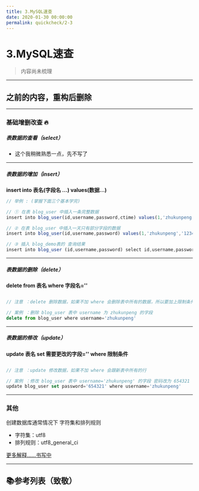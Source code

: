 ```yaml
---
title: 3.MySQL速查
date: 2020-01-30 00:00:00
permalink: quickcheck/2-3
---
```


# 3.MySQL速查

> 内容尚未梳理

---

## 之前的内容，重构后删除

---

### 基础增删改查 🔥

##### 表数据的查看（select）

- 这个我稍微熟悉一点，先不写了

---

##### 表数据的增加（insert）

**insert into 表名(字段名 ...) values(数据...)**

```javascript
// 举例 : (掌握下面三个基本学完)

// ① 在表 blog_user 中插入一条完整数据
insert into blog_user(id,username,password,ctime) values(1,'zhukunpeng','123456','2018-11-23');

// ② 在表 blog_user 中插入一天只有部分字段的数据
insert into blog_user(id,username,password) values(1,'zhukunpeng','123456');

// ③ 插入 blog_demo表的 查询结果
insert into blog_user (id,username,password) select id,username,password from blog_demo
```

---

##### 表数据的删除（delete）

**delete from 表名 where 字段名=''**

```javascript

// 注意 ：delete 删除数据，如果不加 where 会删除表中所有的数据，所以要加上限制条件 where

// 案例 ：删除 blog_user 表中 username 为 zhukunpeng 的字段
delete from blog_user where username='zhukunpeng'

```

---

##### 表数据的修改（update）

**update 表名 set 需要更改的字段='' where 限制条件**

```javascript

// 注意 ：update 修改数据，如果不加 where 会跟新表中所有的行

// 案例 ：修改 blog_user 表中 username='zhukunpeng' 的字段 密码改为 654321
update blog_user set password='654321' where username='zhukunpeng'

```

---

### 其他

创建数据库通常情况下 字符集和排列规则
  - 字符集：utf8 
  - 排列规则：utf8_general_ci

[更多解释......书写中]()

---

## 📚参考列表（致敬）